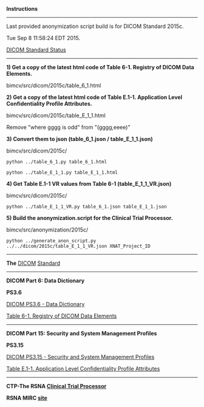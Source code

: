 **Instructions**

---

Last provided anonymization script build is for DICOM Standard 2015c.

Tue Sep 8 11:58:24 EDT 2015.

[DICOM Standard Status](http://www.dclunie.com/dicom-status/status.html)

---

**1) Get a copy of the latest html code of Table 6-1. Registry of DICOM Data Elements.**

bimcv/src/dicom/2015c/table_6_1.html

**2) Get a copy of the latest html code of Table E.1-1. Application Level Confidentiality Profile Attributes.**

bimcv/src/dicom/2015c/table_E_1_1.html

Remove "where gggg is odd" from "<span class="italic">(gggg,eeee)</span>"

**3) Convert them to json (table_6_1.json / table_E_1_1.json)**

bimcv/src/dicom/2015c/

    python ../table_6_1.py table_6_1.html
    
    python ../table_E_1_1.py table_E_1_1.html

**4) Get Table E.1-1 VR values from Table 6-1 (table_E_1_1_VR.json)**

bimcv/src/dicom/2015c/

    python ../table_E_1_1_VR.py table_6_1.json table_E_1_1.json

**5) Build the anonymization.script for the Clinical Trial Processor.**

bimcv/src/anonymization/2015c/

    python ../generate_anon_script.py ../../dicom/2015c/table_E_1_1_VR.json XNAT_Project_ID

---

**The** [DICOM](http://dicom.nema.org/) [Standard](http://medical.nema.org/standard.html)

---

**DICOM Part 6: Data Dictionary**

**PS3.6**

[DICOM PS3.6 - Data Dictionary](http://medical.nema.org/medical/dicom/current/output/html/part06.html)

[Table 6-1. Registry of DICOM Data Elements](http://medical.nema.org/medical/dicom/current/output/html/part06.html#chapter_6)

---

**DICOM Part 15: Security and System Management Profiles**

**PS3.15**

[DICOM PS3.15 - Security and System Management Profiles](http://medical.nema.org/medical/dicom/current/output/html/part15.html)

[Table E.1-1. Application Level Confidentiality Profile Attributes](http://medical.nema.org/medical/dicom/current/output/html/part15.html#table_E.1-1)

---

**CTP-The RSNA [Clinical Trial Processor](http://mircwiki.rsna.org/index.php?title=CTP-The_RSNA_Clinical_Trial_Processor)**

**RSNA MIRC [site](http://mirc.rsna.org)**

